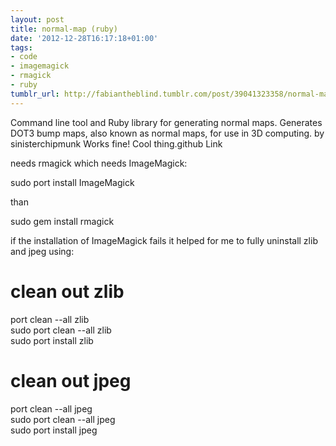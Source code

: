 ```yaml
---
layout: post
title: normal-map (ruby)
date: '2012-12-28T16:17:18+01:00'
tags:
- code
- imagemagick
- rmagick
- ruby
tumblr_url: http://fabiantheblind.tumblr.com/post/39041323358/normal-map-ruby
---
```


  Command line tool and Ruby library for generating normal maps.
  Generates DOT3 bump maps, also known as normal maps, for use in 3D computing.
  by sinisterchipmunk
  Works fine! Cool thing.github Link


needs rmagick which needs ImageMagick:

sudo port install ImageMagick  


than

sudo gem install rmagick  


if the installation of ImageMagick fails it helped for me to fully uninstall zlib and jpeg using:

# clean out zlib  
port clean --all zlib  
sudo port clean --all zlib  
sudo port install zlib  

# clean out jpeg
port clean --all jpeg  
sudo port clean --all jpeg  
sudo port install jpeg
